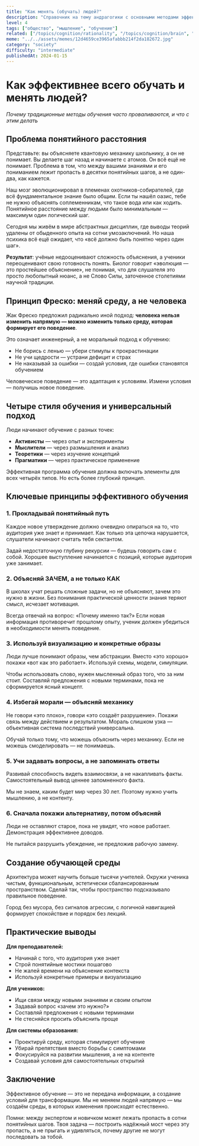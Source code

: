 ```yaml
---
title: "Как менять (обучать) людей?"
description: "Справочник на тему андрагогики с основными методами эффективного обучения."
level: 4
tags: ["общество", "мышление", "обучение"]
related: ["/topics/cognition/rationality", "/topics/cognition/brain", "/topics/cognition/positive-transfer"]
meme: "../../assets/memes/12d4659ce3965afabbb214f2da182672.jpg"
category: "society"
difficulty: "intermediate"
publishedAt: 2024-01-15
---
```



# Как эффективнее всего обучать и менять людей?

_Почему традиционные методы обучения часто проваливаются, и что с этим делать_

## Проблема понятийного расстояния

Представьте: вы объясняете квантовую механику школьнику, а он не понимает. Вы делаете шаг назад и начинаете с атомов. Он всё ещё не понимает. Проблема в том, что между вашими знаниями и его пониманием лежит пропасть в десятки понятийных шагов, а не один-два, как кажется.

Наш мозг эволюционировал в племенах охотников-собирателей, где всё фундаментальное знание было общим. Если ты нашёл оазис, тебе не нужно объяснять соплеменникам, что такое вода или как ходить. Понятийное расстояние между людьми было минимальным — максимум один логический шаг.

Сегодня мы живём в мире абстрактных дисциплин, где выводы теорий удалены от обыденного опыта на сотни умозаключений. Но наша психика всё ещё ожидает, что «всё должно быть понятно через один шаг».

**Результат**: учёные недооценивают сложность объяснения, а ученики переоценивают свою готовность понять. Биолог говорит «эволюция — это простейшее объяснение», не понимая, что для слушателя это просто любопытный нюанс, а не Слово Силы, заточенное столетиями научной традиции.

## Принцип Фреско: меняй среду, а не человека

Жак Фреско предложил радикально иной подход: **человека нельзя изменить напрямую — можно изменить только среду, которая формирует его поведение**.

Это означает инженерный, а не моральный подход к обучению:

- Не борись с ленью — убери стимулы к прокрастинации
- Не учи щедрости — устрани дефицит и страх
- Не наказывай за ошибки — создай условия, где ошибки становятся обучением

Человеческое поведение — это адаптация к условиям. Измени условия — получишь новое поведение.

## Четыре стиля обучения и универсальный подход

Люди начинают обучение с разных точек:

- **Активисты** — через опыт и эксперименты
- **Мыслители** — через размышления и анализ
- **Теоретики** — через изучение концепций
- **Прагматики** — через практическое применение

Эффективная программа обучения должна включать элементы для всех четырёх типов. Но есть более глубокий принцип.

## Ключевые принципы эффективного обучения

### 1. Прокладывай понятийный путь

Каждое новое утверждение должно очевидно опираться на то, что аудитория уже знает и принимает. Как только эта цепочка нарушается, слушатели начинают считать тебя сектантом.

Задай недостаточную глубину рекурсии — будешь говорить сам с собой. Хорошее выступление начинается с позиций, которые аудитория уже занимает.

### 2. Объясняй ЗАЧЕМ, а не только КАК

В школах учат решать сложные задачи, но не объясняют, зачем это нужно в жизни. Без понимания практической ценности знания теряют смысл, исчезает мотивация.

Всегда отвечай на вопрос: «Почему именно так?» Если новая информация противоречит прошлому опыту, ученик должен убедиться в необходимости менять поведение.

### 3. Используй визуализацию и конкретные образы

Люди лучше понимают образы, чем абстракции. Вместо «это хорошо» покажи «вот как это работает». Используй схемы, модели, симуляции.

Чтобы использовать слово, нужен мысленный образ того, что за ним стоит. Составляй предложения с новыми терминами, пока не сформируется ясный концепт.

### 4. Избегай морали — объясняй механику

Не говори «это плохо», говори «это создаёт разрушение». Покажи связь между действием и результатом. Мораль слишком узка — объективная система последствий универсальна.

Обучай только тому, что можешь объяснить через механику. Если не можешь смоделировать — не понимаешь.

### 5. Учи задавать вопросы, а не запоминать ответы

Развивай способность видеть взаимосвязи, а не накапливать факты. Самостоятельный вывод ценнее запомненного факта.

Мы не знаем, каким будет мир через 30 лет. Поэтому нужно учить мышлению, а не контенту.

### 6. Сначала покажи альтернативу, потом объясняй

Люди не оставляют старое, пока не увидят, что новое работает. Демонстрация эффективнее доводов.

Не пытайся разрушить убеждение, не предложив рабочую замену.

## Создание обучающей среды

Архитектура может научить больше тысячи учителей. Окружи ученика чистым, функциональным, эстетически сбалансированным пространством. Сделай так, чтобы пространство подсказывало правильное поведение.

Город без мусора, без сигналов агрессии, с логичной навигацией формирует спокойствие и порядок без лекций.

## Практические выводы

**Для преподавателей:**

- Начинай с того, что аудитория уже знает
- Строй понятийные мостики пошагово
- Не жалей времени на объяснение контекста
- Используй конкретные примеры и визуализацию

**Для учеников:**

- Ищи связи между новыми знаниями и своим опытом
- Задавай вопрос «зачем это нужно?»
- Составляй предложения с новыми терминами
- Не стесняйся просить объяснить проще

**Для системы образования:**

- Проектируй среду, которая стимулирует обучение
- Убирай препятствия вместо борьбы с симптомами
- Фокусируйся на развитии мышления, а не на контенте
- Создавай условия для самостоятельных открытий

## Заключение

Эффективное обучение — это не передача информации, а создание условий для трансформации. Мы не меняем людей напрямую — мы создаём среды, в которых изменения происходят естественно.

Помни: между экспертом и новичком может лежать пропасть в сотни понятийных шагов. Твоя задача — построить надёжный мост через эту пропасть, а не прыгать и удивляться, почему другие не могут последовать за тобой.